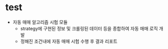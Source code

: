 # test

* 자동 매매 알고리즘 시험 모듈
    * strategy에 구현된 정보 및 크롤링된 데이터 등을 종합하여 자동 매매 로직 개발
    * 정해진 조건내에 자동 매매 시험  수행 후 결과 리포트
